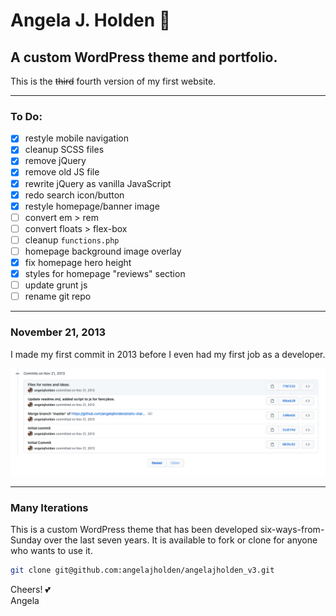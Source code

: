 # Angela J. Holden :maple_leaf:

## A custom WordPress theme and portfolio.

This is the ~~third~~ fourth version of my first website.

---

### To Do:

-   [x] restyle mobile navigation
-   [x] cleanup SCSS files
-   [x] remove jQuery
-   [x] remove old JS file
-   [x] rewrite jQuery as vanilla JavaScript
-   [x] redo search icon/button
-   [x] restyle homepage/banner image
-   [ ] convert em > rem
-   [ ] convert floats > flex-box
-   [ ] cleanup `functions.php`
-   [ ] homepage background image overlay
-   [x] fix homepage hero height
-   [x] styles for homepage "reviews" section
-   [ ] update grunt js
-   [ ] rename git repo

---

### November 21, 2013

I made my first commit in 2013 before I even had my first job as a developer.

![Initial Git Commit](/images/initial-commit.png)

---

### Many Iterations

This is a custom WordPress theme that has been developed six-ways-from-Sunday over the last seven years. It is available to fork or clone for anyone who wants to use it.

```bash
git clone git@github.com:angelajholden/angelajholden_v3.git
```

Cheers! :two_hearts:  
Angela
